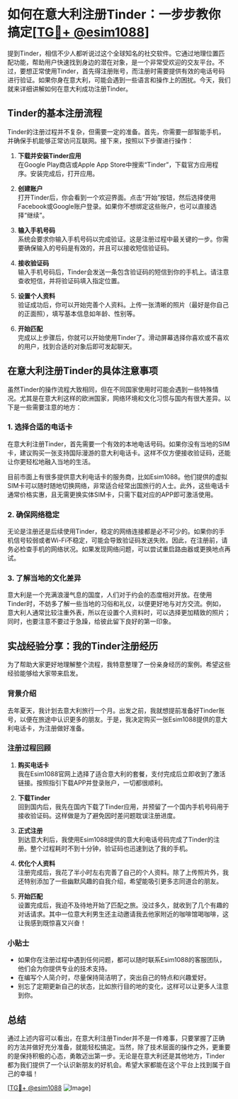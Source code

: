 # 如何在意大利注册Tinder：一步步教你搞定[[TG💪+ @esim1088](https://t.me/s/esim1088)]

提到Tinder，相信不少人都听说过这个全球知名的社交软件。它通过地理位置匹配功能，帮助用户快速找到身边的潜在对象，是一个非常受欢迎的交友平台。不过，要想正常使用Tinder，首先得注册账号，而注册时需要提供有效的电话号码进行验证。如果你身在意大利，可能会遇到一些语言和操作上的困扰。今天，我们就来详细讲解如何在意大利成功注册Tinder。

## Tinder的基本注册流程

Tinder的注册过程并不复杂，但需要一定的准备。首先，你需要一部智能手机，并确保手机能够正常访问互联网。接下来，按照以下步骤进行操作：

1. **下载并安装Tinder应用**  
   在Google Play商店或Apple App Store中搜索“Tinder”，下载官方应用程序。安装完成后，打开应用。

2. **创建账户**  
   打开Tinder后，你会看到一个欢迎界面。点击“开始”按钮，然后选择使用Facebook或Google账户登录。如果你不想绑定这些账户，也可以直接选择“继续”。

3. **输入手机号码**  
   系统会要求你输入手机号码以完成验证。这是注册过程中最关键的一步。你需要确保输入的号码是有效的，并且可以接收短信验证码。

4. **接收验证码**  
   输入手机号码后，Tinder会发送一条包含验证码的短信到你的手机上。请注意查收短信，并将验证码填入指定位置。

5. **设置个人资料**  
   验证成功后，你可以开始完善个人资料。上传一张清晰的照片（最好是你自己的正面照），填写基本信息如年龄、性别等。

6. **开始匹配**  
   完成以上步骤后，你就可以开始使用Tinder了。滑动屏幕选择你喜欢或不喜欢的用户，找到合适的对象后即可发起聊天。

## 在意大利注册Tinder的具体注意事项

虽然Tinder的操作流程大致相同，但在不同国家使用时可能会遇到一些特殊情况。尤其是在意大利这样的欧洲国家，网络环境和文化习惯与国内有很大差异。以下是一些需要注意的地方：

### 1. **选择合适的电话卡**

在意大利注册Tinder，首先需要一个有效的本地电话号码。如果你没有当地的SIM卡，建议购买一张支持国际漫游的意大利电话卡。这样不仅方便接收验证码，还能让你更轻松地融入当地的生活。

目前市面上有很多提供意大利电话卡的服务商，比如Esim1088。他们提供的虚拟SIM卡可以随时随地切换网络，非常适合经常出国旅行的人士。此外，这些电话卡通常价格实惠，且无需更换实体SIM卡，只需下载对应的APP即可激活使用。

### 2. **确保网络稳定**

无论是注册还是后续使用Tinder，稳定的网络连接都是必不可少的。如果你的手机信号较弱或者Wi-Fi不稳定，可能会导致验证码发送失败。因此，在注册前，请务必检查手机的网络状况。如果发现网络问题，可以尝试重启路由器或更换地点再试。

### 3. **了解当地的文化差异**

意大利是一个充满浪漫气息的国度，人们对于约会的态度相对开放。在使用Tinder时，不妨多了解一些当地的习俗和礼仪，以便更好地与对方交流。例如，意大利人通常比较注重外表，所以在设置个人资料时，可以选择更加精致的照片；同时，也要注意不要过于急躁，给彼此留下良好的第一印象。

## 实战经验分享：我的Tinder注册经历

为了帮助大家更好地理解整个流程，我特意整理了一份亲身经历的案例。希望这些经验能够给大家带来启发。

### 背景介绍

去年夏天，我计划去意大利旅行一个月。出发之前，我就想提前准备好Tinder账号，以便在旅途中认识更多的朋友。于是，我决定购买一张Esim1088提供的意大利电话卡，为注册做好准备。

### 注册过程回顾

1. **购买电话卡**  
   我在Esim1088官网上选择了适合意大利的套餐，支付完成后立即收到了激活链接。按照指引下载APP并登录账户，一切都很顺利。

2. **下载Tinder**  
   回到国内后，我先在国内下载了Tinder应用，并预留了一个国内手机号码用于接收验证码。这样做是为了避免因时差问题耽误注册进度。

3. **正式注册**  
   到达意大利后，我使用Esim1088提供的意大利电话号码完成了Tinder的注册。整个过程耗时不到十分钟，验证码也迅速到达了我的手机。

4. **优化个人资料**  
   注册完成后，我花了半小时左右完善了自己的个人资料。除了上传照片外，我还特别添加了一些幽默风趣的自我介绍，希望能吸引更多志同道合的朋友。

5. **开始匹配**  
   设置完成后，我迫不及待地开始了匹配之旅。没过多久，就收到了几个有趣的对话请求。其中一位意大利男生还主动邀请我去他家附近的咖啡馆喝咖啡，这让我感到既惊喜又兴奋！

### 小贴士

- 如果你在注册过程中遇到任何问题，都可以随时联系Esim1088的客服团队，他们会为你提供专业的技术支持。
- 在编写个人简介时，尽量保持简洁明了，突出自己的特点和兴趣爱好。
- 别忘了定期更新自己的状态，比如旅行目的地的变化，这样可以让更多人注意到你。

## 总结

通过上述内容可以看出，在意大利注册Tinder并不是一件难事，只要掌握了正确的方法并做好充分准备，就能轻松搞定。当然，除了技术层面的操作之外，更重要的是保持积极的心态，勇敢迈出第一步。无论是在意大利还是其他地方，Tinder都为我们提供了一个认识新朋友的好机会。希望大家都能在这个平台上找到属于自己的幸福！

[[TG💪+ @esim1088](https://t.me/s/esim1088) ![Image](https://i.postimg.cc/4NQfJmqS/Snipaste-2025-05-13-00-14-12.png)]